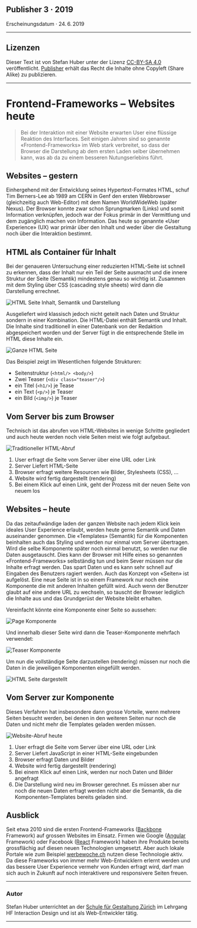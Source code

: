 ## Publisher 3 · 2019
Erscheinungsdatum · 24. 6. 2019

<hr class="thick"  />

## Lizenzen
Dieser Text ist von Stefan Huber unter der Lizenz [CC-BY-SA 4.0](https://creativecommons.org/licenses/by-sa/4.0/) veröffentlicht. [Publisher](https://publisher.ch/) erhält das Recht die Inhalte ohne Copyleft (Share Alike) zu publizieren.

<hr class="thick"  />


# Frontend-Frameworks – Websites heute

> Bei der Interaktion mit einer Website erwarten User eine flüssige Reaktion des Interfaces. Seit einigen Jahren sind so genannte «Frontend-Frameworks» im Web stark verbreitet, so dass der Browser die Darstellung ab dem ersten Laden selber übernehmen kann, was ab da zu einem besseren Nutungserlebins führt.

## Websites – gestern
Einhergehend mit der Entwicklung seines Hypertext-Formates HTML, schuf Tim Berners-Lee ab 1989 am CERN in Genf den ersten Webbrowser (gleichzeitig auch Web-Editor) mit dem Namen WorldWideWeb (später Nexus). Der Browser konnte zwar schon Sprungmarken (Links) und somit Information verknüpfen, jedoch war der Fokus primär in der Vermittlung und dem zugänglich machen von Information. Das heute so genannte «User Experience» (UX) war primär über den Inhalt und weder über die Gestaltung noch über die Interaktion bestimmt.


## HTML als Container für Inhalt

Bei der genaueren Untersuchung einer reduzierten HTML-Seite ist schnell zu erkennen, dass der Inhalt nur ein Teil der Seite ausmacht und die innere Struktur der Seite (Semantik) mindestens genau so wichtig ist. Zusammen mit dem  Styling über CSS (cascading style sheets) wird dann die Darstellung errechnet.



<div class="next-bg"></div>

![HTML Seite Inhalt, Semantik und Darstellung](./img/html-types.svg)



<!--
```html
<html>
  <body>
    <div class="teaser">
      <img src=""/>
      <h1 class="special"></h1>
      <p class="newsflash"></p>
    </div>
    <div class="teaser">
      <img src=""/>
      <h1 class="special"></h1>
      <p class="newsflash"></p>
    </div>
  </body>
</html>
```
-->


Ausgeliefert wird klassisch jedoch nicht geteilt nach Daten und Struktur sondern in einer Kombination. Die HTML-Datei enthält Semantik und Inhalt.  
Die Inhalte sind traditionell in einer Datenbank von der Redaktion abgespeichert worden und der Server fügt in die entsprechende Stelle im HTML diese Inhalte ein.


<div class="next-bg"></div>

![Ganze HTML Seite](./img/html-all.svg)

Das Beispiel zeigt im Wesentlichen folgende Strukturen:

* Seitenstruktur (`<html/> <body/>`)
* Zwei Teaser (`<div class="teaser"/>`)
* ein Titel (`<h1/>`) je Tease
* ein Text (`<p/>`) je Teaser
* ein Bild (`<img/>`) je Teaser


## Vom Server bis zum Browser
Technisch ist das abrufen von HTML-Websites in wenige Schritte gegliedert und auch heute werden noch viele Seiten meist wie folgt aufgebaut.

<div class="next-bg"></div>

![Traditioneller HTML-Abruf](./img/html-traditional.svg)

1. User erfragt die Seite vom Server über eine URL oder Link
2. Server Liefert HTML-Seite
3. Browser erfragt weitere Resourcen wie Bilder, Stylesheets (CSS), ...
4. Website wird fertig dargestellt (rendering)
5. Bei einem Klick auf einen Link, geht der Prozess mit der neuen Seite von neuem los


## Websites – heute
Da das zeitaufwändige laden der ganzen Website nach jedem Klick kein ideales User Experience erlaubt, werden heute gerne Semantik und Daten auseinander genommen. Die «Templates» (Semantik) für die Komponenten beinhalten auch das Styling und werden nur einmal vom Server übertragen. Wird die selbe Komponente später noch einmal benutzt, so werden nur die Daten ausgetauscht. Dies kann der Browser mit Hilfe eines so genannten «Frontend-Frameworks» selbständig tun und beim Sever müssen nur die Inhalte erfragt werden. Das spart Daten und es kann sehr schnell auf Eingaben des Benutzers ragiert werden. Auch das Konzept von «Seiten» ist aufgelöst. Eine neue Seite ist in so einem Framework nur noch eine Komponente die mit anderen Inhalten gefüllt wird. Auch wenn der Benutzer glaubt auf eine andere URL zu wechseln, so tauscht der Browser lediglich die Inhalte aus und das Grundgerüst der Website bleibt erhalten.


Vereinfacht könnte eine Komponente einer Seite so aussehen:

<div class="next-bg"></div>

![Page Komponente](./img/html-component-page.svg)


Und innerhalb dieser Seite wird dann die Teaser-Komponente mehrfach verwendet:

<div class="next-bg"></div>

![Teaser Komponente](./img/html-component-teaser.svg)


Um nun die vollständige Seite darzustellen (rendering) müssen nur noch die Daten in die jeweiligen Komponenten eingefüllt werden.

<div class="next-bg"></div>

![HTML Seite dargestellt](./img/html-component-rendering.svg)


## Vom Server zur Komponente
Dieses Verfahren hat insbesondere dann grosse Vorteile, wenn mehrere Seiten besucht werden, bei denen in den weiteren Seiten nur noch die Daten und nicht mehr die Templates geladen werden müssen.


<div class="next-bg"></div>

![Website-Abruf heute](./img/html-new.svg)


1. User erfragt die Seite vom Server über eine URL oder Link
2. Server Liefert JavaScript in einer HTML-Seite eingebunden
3. Browser erfragt Daten und Bilder
4. Website wird fertig dargestellt (rendering)
5. Bei einem Klick auf einen Link, werden nur noch Daten und Bilder angefragt
6. Die Darstellung wird neu im Browser gerechnet. Es müssen aber nur noch die neuen Daten erfragt werden nicht aber die Semantik, da die Komponenten-Templates bereits geladen sind.


## Ausblick
Seit etwa 2010 sind die ersten Frontend-Frameworks ([Backbone](https://backbonejs.org/) Framework) auf grossen Websites im Einsatz. Firmen wie Google ([Angular](https://angular.io/) Framework) oder Facebook ([React](https://reactjs.org/) Framework) haben ihre Produkte bereits grossflächig auf diesen neuen Technologien umgesetzt. Aber auch lokale Portale wie zum Beispiel [werbewoche.ch](https://www.werbewoche.ch/) nutzen diese Technologie aktiv. Da diese Frameworks von immer mehr Web-Entwicklern erlernt werden und das bessere User Experience vermehr von Kunden erfragt wird, darf man sich auch in Zukunft auf noch interaktivere und responsivere Seiten freuen.

<hr class="thick"  />

### Autor
Stefan Huber unterrichtet an der [Schule für Gestaltung Zürich](https://sfgz.ch/) im Lehrgang HF Interaction Design und ist als Web-Entwickler tätig.


<hr class="thick"  />
